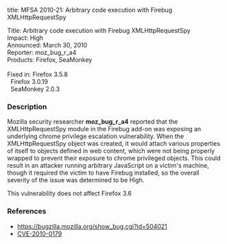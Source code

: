 title: MFSA 2010-21: Arbitrary code execution with Firebug XMLHttpRequestSpy

<p>
<span class="label">Title:</span>      Arbitrary code execution with Firebug XMLHttpRequestSpy<br/>
<span class="label">Impact:</span>     High<br/>
<span class="label">Announced:</span>  March 30, 2010<br/>
<span class="label">Reporter:</span>   moz_bug_r_a4<br/>
<span class="label">Products:</span>   Firefox, SeaMonkey<br/>
<br/>
<span class="label">Fixed in:</span>   Firefox 3.5.8<br/>
<span class="label">&#160;</span>      Firefox 3.0.19<br/>
<span class="label">&#160;</span>      SeaMonkey 2.0.3<br/>
</p>


<h3>Description</h3>

<p>Mozilla security researcher <strong>moz_bug_r_a4</strong> reported
that the XMLHttpRequestSpy module in the Firebug add-on was exposing
an underlying chrome privilege escalation vulnerability.  When the
XMLHttpRequestSpy object was created, it would attach various
properties of itself to objects defined in web content, which were not
being properly wrapped to prevent their exposure to chrome privileged
objects.  This could result in an attacker running arbitrary
JavaScript on a victim's machine, though it required the victim to
have Firebug installed, so the overall severity of the issue was
determined to be High.</p>

<p class="note">This vulnerability does not affect Firefox 3.6</p>

<h3>References</h3>

<ul>
  <li><a href="https://bugzilla.mozilla.org/show_bug.cgi?id=504021">https://bugzilla.mozilla.org/show_bug.cgi?id=504021</a></li>
  <li><a class="ex-ref" href="http://cve.mitre.org/cgi-bin/cvename.cgi?name=CVE-2010-0179">CVE-2010-0179</a></li>
</ul>




